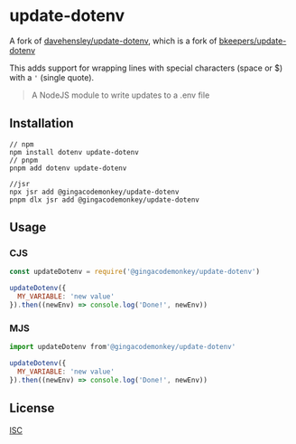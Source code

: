 # update-dotenv

A fork of [davehensley/update-dotenv](https://github.com/davehensley/update-dotenv), which is a fork of [bkeepers/update-dotenv](https://github.com/bkeepers/update-dotenv)

This adds support for wrapping lines with special characters (space or $) with a `'` (single quote).

> A NodeJS module to write updates to a .env file

## Installation

```shell
// npm
npm install dotenv update-dotenv
// pnpm
pnpm add dotenv update-dotenv

//jsr
npx jsr add @gingacodemonkey/update-dotenv
pnpm dlx jsr add @gingacodemonkey/update-dotenv
```

## Usage

### CJS

```js
const updateDotenv = require('@gingacodemonkey/update-dotenv')

updateDotenv({
  MY_VARIABLE: 'new value'
}).then((newEnv) => console.log('Done!', newEnv))
```

### MJS

```js
import updateDotenv from'@gingacodemonkey/update-dotenv'

updateDotenv({
  MY_VARIABLE: 'new value'
}).then((newEnv) => console.log('Done!', newEnv))
```

## License

[ISC](LICENSE)
